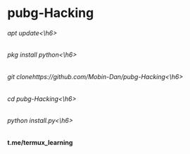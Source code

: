 # pubg-Hacking
<h6>apt update<\h6>
<h6>pkg install python<\h6>
<h6>git clonehttps://github.com/Mobin-Dan/pubg-Hacking<\h6>
<h6>cd pubg-Hacking<\h6>
<h6>python install.py<\h6>
<h4>t.me/termux_learning</h4>
